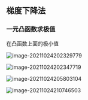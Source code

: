 ## 梯度下降法

### 一元凸函数求极值

在凸函数上面的极小值

![image-20211024202329779](https://gitee.com/frewen1225/ImageUploader/raw/master/img/202110242023114.png)

 

![image-20211024202347719](https://gitee.com/frewen1225/ImageUploader/raw/master/img/202110242024001.png)



![image-20211024205803104](https://gitee.com/frewen1225/ImageUploader/raw/master/img/202110242058862.png)



![image-20211024210746503](https://gitee.com/frewen1225/ImageUploader/raw/master/img/202110242107035.png)













